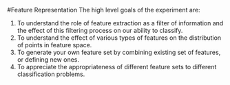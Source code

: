 #Feature Representation
The high level goals of the experiment are:

1.  To understand the role of feature extraction as a filter of information and the effect of this filtering process on our ability to classify.
2.  To understand the effect of various types of features on the distribution of points in feature space.
3.  To generate your own feature set by combining existing set of features, or defining new ones.
4.  To appreciate the appropriateness of different feature sets to different classification problems.